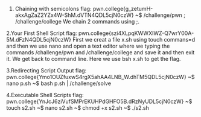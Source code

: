 1. Chaining with semicolons
flag: pwn.college{g_zetumH-akxAgZaZ2YZx4W-ShM.dVTN4QDL5cjN0czW}
~$  /challenge/pwn ; /challenge/college
We chain 2 commands using ;.

2.Your First Shell Script
flag: pwn.college{szi4XLpqKWWXIWZ-Q7wrY00A-5M.dFzN4QDL5cjN0czW}
First we creat a file x.sh using touch commans=d and then we use nano and open a text editor where we typing the commands /challenge/pwn and /challenge/college and save it and then exit it.
We get back to command line.
Here we use bsh x.sh to get the flag.

3.Redirecting Script Output
flag: pwn.college{Ymo1OUZfuxwS4rgX5ahAA4LNB_W.dhTM5QDL5cjN0czW}
~$ nano p.sh
~$ bash p.sh | /challenge/solve 

4.Executable Shell Scripts
flag: pwn.college{YnJcJ6ziVufSMPrEKUHPdGHFO5B.dRzNyUDL5cjN0czW}
~$ touch s2.sh
~$ nano s2.sh
~$ chmod +x s2.sh
~$ ./s2.sh
